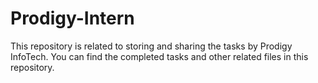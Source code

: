 # Prodigy-Intern
This repository is related to storing and sharing the tasks by Prodigy InfoTech. You can find the completed tasks and other related files in this repository.
